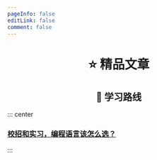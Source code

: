 ```yaml
---
pageInfo: false
editLink: false
comment: false
---
```


<p id="标题"></p>

<h1 align="center">⭐️ 精品文章</h1>

<p id="标题"></p>

<h2 align="center">🧭 学习路线</h2>


::: center
### [校招和实习，编程语言该怎么选？](./02.md)

:::

